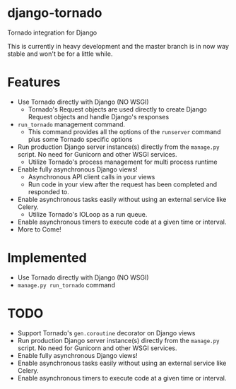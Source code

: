 django-tornado
==============

Tornado integration for Django

This is currently in heavy development and the master branch is 
in now way stable and won't be for a little while.

# Features
* Use Tornado directly with Django (NO WSGI)
    * Tornado's Request objects are used directly to create Django Request objects and handle Django's responses
* `run_tornado` management command.
    * This command provides all the options of the `runserver` command plus some Tornado specific options
* Run production Django server instance(s) directly from the `manage.py` script. No need for Gunicorn and other WSGI services.
    * Utilize Tornado's process management for multi process runtime
* Enable fully asynchronous Django views!
    * Asynchronous API client calls in your views
    * Run code in your view after the request has been completed and responded to.
* Enable asynchronous tasks easily without using an external service like Celery.
    * Utilize Tornado's IOLoop as a run queue.
* Enable asynchronous timers to execute code at a given time or interval.
* More to Come!

# Implemented
* Use Tornado directly with Django (NO WSGI)
* `manage.py run_tornado` command


# TODO
* Support Tornado's `gen.coroutine` decorator on Django views
* Run production Django server instance(s) directly from the `manage.py` script. No need for Gunicorn and other WSGI services.
* Enable fully asynchronous Django views!
* Enable asynchronous tasks easily without using an external service like Celery.
* Enable asynchronous timers to execute code at a given time or interval.

